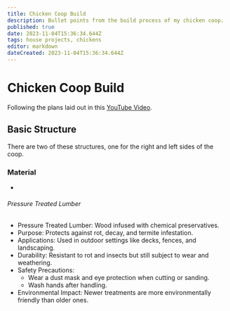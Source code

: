 ```yaml
---
title: Chicken Coop Build
description: Bullet points from the build process of my chicken coop.
published: true
date: 2023-11-04T15:36:34.644Z
tags: house projects, chickens
editor: markdown
dateCreated: 2023-11-04T15:36:34.644Z
---
```


# Chicken Coop Build

Following the plans laid out in this [YouTube Video](https://www.youtube.com/watch?v=uPgSpktlf4g).

## Basic Structure

There are two of these structures, one for the right and left sides of the coop.

### Material

- 

###### Pressure Treated Lumber

- Pressure Treated Lumber: Wood infused with chemical preservatives.
- Purpose: Protects against rot, decay, and termite infestation.
- Applications: Used in outdoor settings like decks, fences, and landscaping.
- Durability: Resistant to rot and insects but still subject to wear and weathering.
- Safety Precautions:
	- Wear a dust mask and eye protection when cutting or sanding.
	- Wash hands after handling.
- Environmental Impact: Newer treatments are more environmentally friendly than older ones.